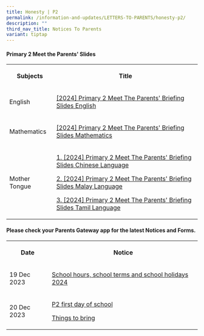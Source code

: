 ```yaml
---
title: Honesty | P2
permalink: /information-and-updates/LETTERS-TO-PARENTS/honesty-p2/
description: ""
third_nav_title: Notices To Parents
variant: tiptap
---
```

<h4>Primary 2 Meet the Parents' Slides</h4>
<table>
<tbody>
<tr>
<th rowspan="1" colspan="1">
<p>Subjects</p>
</th>
<th rowspan="1" colspan="1">
<p>Title</p>
</th>
</tr>
<tr>
<td rowspan="1" colspan="1">
<p>English</p>
</td>
<td rowspan="1" colspan="1">
<p><a href="https://youtu.be/tEJsNu4AVWU" rel="noopener noreferrer nofollow" target="_blank">[2024] Primary 2 Meet The Parents' Briefing Slides English</a>
</p>
</td>
</tr>
<tr>
<td rowspan="1" colspan="1">
<p>Mathematics</p>
</td>
<td rowspan="1" colspan="1">
<p><a href="https://youtu.be/B1aiKueXEj0" rel="noopener noreferrer nofollow" target="_blank">[2024] Primary 2 Meet The Parents' Briefing Slides Mathematics</a>
</p>
</td>
</tr>
<tr>
<td rowspan="1" colspan="1">
<p>Mother Tongue</p>
</td>
<td rowspan="1" colspan="1">
<p><a href="https://youtu.be/MXADcRicF8s" rel="noopener noreferrer nofollow" target="_blank">1. [2024] Primary 2 Meet The Parents' Briefing Slides Chinese Language</a>
</p>
<p><a href="https://youtu.be/H1svY5ZomJY" rel="noopener noreferrer nofollow" target="_blank">2. [2024] Primary 2 Meet The Parents' Briefing Slides Malay Language</a>
</p>
<p><a href="https://youtu.be/aK38xzU46N8" rel="noopener noreferrer nofollow" target="_blank">3. [2024] Primary 2 Meet The Parents' Briefing Slides Tamil Language</a>
</p>
</td>
</tr>
</tbody>
</table>
<p></p>
<h4>Please check your <strong>Parents Gateway</strong> app for the latest Notices and Forms.</h4>
<table>
<tbody>
<tr>
<th rowspan="1" colspan="1">
<p>Date</p>
</th>
<th rowspan="1" colspan="1">
<p>Notice</p>
</th>
</tr>
<tr>
<td rowspan="1" colspan="1">
<p>19 Dec 2023</p>
</td>
<td rowspan="1" colspan="1">
<p><a href="/files/Letter to parents/Term 1/001a_School_Hours__School_Terms_and_Holidays_for_2024.pdf" rel="noopener noreferrer nofollow" target="_blank">School hours, school terms and school holidays 2024</a>
</p>
</td>
</tr>
<tr>
<td rowspan="1" colspan="1">
<p>20 Dec 2023</p>
</td>
<td rowspan="1" colspan="1">
<p><a href="/files/Letter to parents/Term 1/003_For_P2_first_day_of_school.pdf" rel="noopener noreferrer nofollow" target="_blank">P2 first day of school</a>
</p>
<p><a href="/files/Letter to parents/Term 1/002a_P2_P6_Things_to_bring_2024.pdf" rel="noopener noreferrer nofollow" target="_blank">Things to bring</a>
</p>
</td>
</tr>
</tbody>
</table>
<p></p>